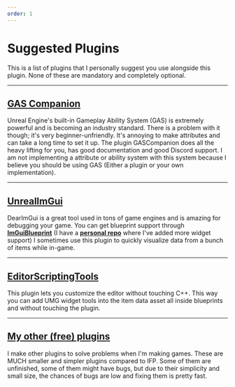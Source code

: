 ```yaml
---
order: 1
---
```


# Suggested Plugins

This is a list of plugins that I personally suggest you use alongside this plugin. None of these are mandatory and completely optional.

---
## <a href="https://www.unrealengine.com/marketplace/en-US/product/gas-companion" target="_blank">**GAS Companion**</a>
Unreal Engine's built-in Gameplay Ability System (GAS) is extremely powerful and is becoming an industry standard. There is a problem with it though; it's very beginner-unfriendly. It's annoying to make attributes and can take a long time to set it up. The plugin GASCompanion does all the heavy lifting for you, has good documentation and good Discord support. I am not implementing a attribute or ability system with this system because I believe you should be using GAS (Either a plugin or your own implementation).

---
## <a href="https://github.com/IDI-Systems/UnrealImGui" target="_blank">**UnrealImGui**</a>
DearImGui is a great tool used in tons of game engines and is amazing for debugging your game.
You can get blueprint support through <a href="https://github.com/TheEnbyWitch/ImGuiBlueprint" target="_blank">**ImGuiBlueprint**</a> (I have a <a href="https://github.com/Variann/ImGuiBlueprint" target="_blank">**personal repo**</a> where I've added more widget support)
I sometimes use this plugin to quickly visualize data from a bunch of items while in-game.

---
## <a href="https://github.com/HoussineMehnik/UE4-EditorScriptingToolsPlugin" target="_blank">**EditorScriptingTools**</a>
This plugin lets you customize the editor without touching C++. This way you can add UMG widget tools into the item data asset all inside blueprints and without touching the plugin.

---
## <a href="https://github.com/Variann/ModularityPractice" target="_blank">**My other (free) plugins**</a>
I make other plugins to solve problems when I'm making games. These are MUCH smaller and simpler plugins compared to IFP.
Some of them are unfinished, some of them might have bugs, but due to their simplicity and small size, the chances of bugs are low and fixing them is pretty fast.
